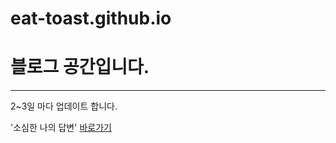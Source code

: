 # eat-toast.github.io

# 블로그 공간입니다.

---
2~3일 마다 업데이트 합니다.

'소심한 나의 답변' [바로가기][소심]


[소심]: https://github.com/eat-toast/eat-toast.github.io/blob/master/_posts/2019-02-01-%20소심한%20나의%20답장.md
